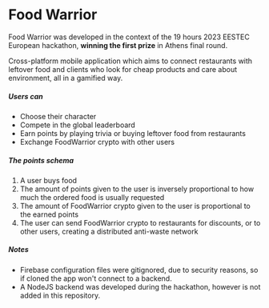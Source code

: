# Food Warrior

Food Warrior was developed in the context of the 19 hours 2023 EESTEC European hackathon, **winning the first prize** in Athens final round.

Cross-platform mobile application which aims to connect restaurants with leftover food and clients who look for cheap products and care about environment, all in a gamified way.


##### Users can

- Choose their character
- Compete in the global leaderboard
- Earn points by playing trivia or buying leftover food from restaurants
- Exchange FoodWarrior crypto with other users


##### The points schema

1. A user buys food
2. The amount of points given to the user is inversely proportional to how much the ordered food is usually requested
3. The amount of FoodWarrior crypto given to the user is proportional to the earned points
4. The user can send FoodWarrior crypto to restaurants for discounts, or to other users, creating a distributed anti-waste network


##### Notes
- Firebase configuration files were gitignored, due to security reasons, so if cloned the app won't connect to a backend.
- A NodeJS backend was developed during the hackathon, however is not added in this repository.

